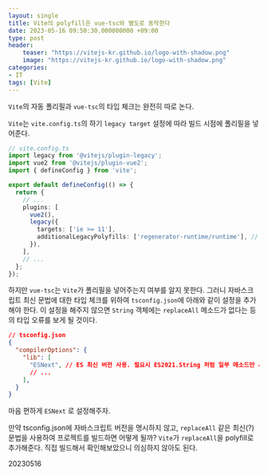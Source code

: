 ```yaml
---
layout: single
title: Vite의 polyfill은 vue-tsc와 별도로 동작한다
date: 2023-05-16 09:50:30.000000000 +09:00
type: post
header:
    teaser: "https://vitejs-kr.github.io/logo-with-shadow.png"
    image: "https://vitejs-kr.github.io/logo-with-shadow.png"
categories:
- IT
tags: [Vite]
---
```


`Vite`의 자동 폴리필과 `vue-tsc`의 타입 체크는 완전히 따로 논다. 

`Vite`는 `vite.config.ts`의 하기 `legacy target` 설정에 따라 빌드 시점에 폴리필을 넣어준다.

```typescript
// vite.config.ts
import legacy from '@vitejs/plugin-legacy';
import vue2 from '@vitejs/plugin-vue2';
import { defineConfig } from 'vite';

export default defineConfig(() => {
  return {
    // ...
    plugins: [
      vue2(),
      legacy({
        targets: ['ie >= 11'],
        additionalLegacyPolyfills: ['regenerator-runtime/runtime'], // 수동으로 추가하는 폴리필
      }),
    ], 
    // ...
  };
});
```

하지만 `vue-tsc`는 `Vite`가 폴리필을 넣어주는지 여부를 알지 못한다. 그러니 자바스크립트 최신 문법에 대한 타입 체크를 위하여 `tsconfig.json`에 아래와 같이 설정을 추가해야 한다. 이 설정을 해주지 않으면 `String` 객체에는 `replaceAll` 메소드가 없다는 등의 타입 오류를 보게 될 것이다.


```json
// tsconfig.json
{
  "compilerOptions": {
    "lib": [
      "ESNext", // ES 최신 버전 사용. 필요시 ES2021.String 처럼 일부 메소드만 사용 가능
      // ...
    ],
  }
}
```

마음 편하게 `ESNext` 로 설정해주자.

만약 tsconfig.json에 자바스크립트 버전을 명시하지 않고, `replaceAll` 같은 최신(?) 문법을 사용하여 프로젝트를 빌드하면 어떻게 될까? `Vite`가 `replaceAll`을 polyfill로 추가해준다. 직접 빌드해서 확인해보았으니 의심하지 않아도 된다.

20230516
